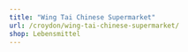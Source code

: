 ```yaml
---
title: "Wing Tai Chinese Supermarket"
url: /croydon/wing-tai-chinese-supermarket/
shop: Lebensmittel
---
```

